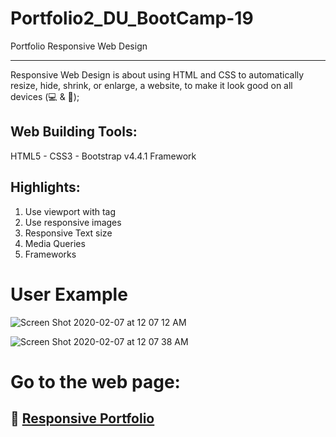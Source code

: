 # Portfolio2_DU_BootCamp-19
Portfolio Responsive Web Design
***
Responsive Web Design is about using HTML and CSS to automatically resize, hide, shrink, or enlarge, a website, 
to make it look good on all devices (:computer: & :iphone:);

## Web Building Tools:
HTML5 - CSS3 - Bootstrap v4.4.1 Framework

## Highlights:
1. Use viewport with <meta> tag
2. Use responsive images
3. Responsive Text size
4. Media Queries
5. Frameworks

 # User Example  
![Screen Shot 2020-02-07 at 12 07 12 AM](https://user-images.githubusercontent.com/55516592/74008420-017d2480-493e-11ea-8fa5-079175f4c178.png)


![Screen Shot 2020-02-07 at 12 07 38 AM](https://user-images.githubusercontent.com/55516592/74008437-0fcb4080-493e-11ea-995f-5aed4591db97.png)

 # Go to the web page:
## :small_blue_diamond: [Responsive Portfolio](https://serendipitymm.github.io/Portfolio2_DU_BootCamp-19/)








